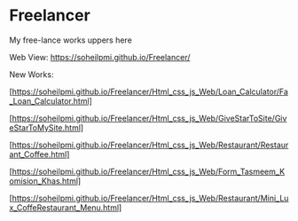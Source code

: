 # Freelancer
My free-lance works uppers here 

Web View:
https://soheilpmi.github.io/Freelancer/


New Works:

[https://soheilpmi.github.io/Freelancer/Html_css_js_Web/Loan_Calculator/Fa_Loan_Calculator.html]


[https://soheilpmi.github.io/Freelancer/Html_css_js_Web/GiveStarToSite/GiveStarToMySite.html]


[https://soheilpmi.github.io/Freelancer/Html_css_js_Web/Restaurant/Restaurant_Coffee.html]


[https://soheilpmi.github.io/Freelancer/Html_css_js_Web/Form_Tasmeem_Komision_Khas.html]

[https://soheilpmi.github.io/Freelancer/Html_css_js_Web/Restaurant/Mini_Lux_CoffeRestaurant_Menu.html]




